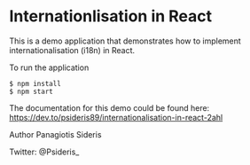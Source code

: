 # Internationlisation in React

This is a demo application that demonstrates how to implement internationalisation (i18n) in React.

To run the application

```
$ npm install
$ npm start
```

The documentation for this demo could be found here:
https://dev.to/psideris89/internationalisation-in-react-2ahl

Author
Panagiotis
Sideris

Twitter:
@Psideris_
